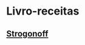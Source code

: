 # **Livro-receitas**
## <a href="https://luizeiterer.github.io/livro-receitas/Strogonoff" target="_blank">Strogonoff</a>
